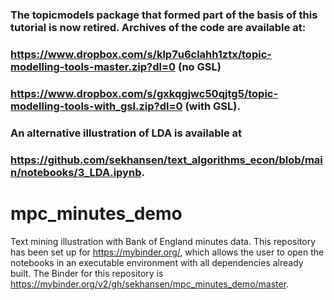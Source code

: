 ### The topicmodels package that formed part of the basis of this tutorial is now retired.  Archives of the code are available at:
### https://www.dropbox.com/s/klp7u6clahh1ztx/topic-modelling-tools-master.zip?dl=0 (no GSL)
### https://www.dropbox.com/s/gxkqgjwc50qjtg5/topic-modelling-tools-with_gsl.zip?dl=0 (with GSL).
### An alternative illustration of LDA is available at
### https://github.com/sekhansen/text_algorithms_econ/blob/main/notebooks/3_LDA.ipynb.

# mpc_minutes_demo
Text mining illustration with Bank of England minutes data.  This repository has been set up for https://mybinder.org/, which allows the user to open the notebooks in an executable environment with all dependencies already built.  The Binder for this repository is https://mybinder.org/v2/gh/sekhansen/mpc_minutes_demo/master.
